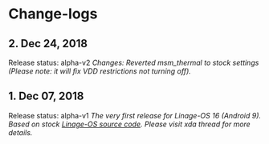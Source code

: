 # Change-logs

## 2. Dec 24, 2018
Release status: alpha-v2
*Changes: Reverted msm_thermal to stock settings (Please note: it will fix VDD restrictions not turning off).*

## 1. Dec 07, 2018
Release status: alpha-v1
*The very first release for Linage-OS 16 (Android 9).*
*Based on stock [Linage-OS source code](https://github.com/LineageOS/android_kernel_samsung_msm8974).*
*Please visit xda thread for more details.*
